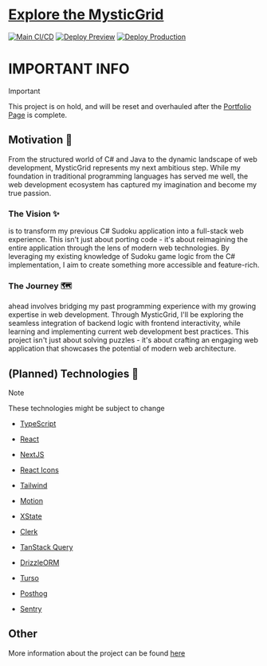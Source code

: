 # [Explore the MysticGrid](https://nextjs-mysticgrid.vercel.app/)

[![Main CI/CD](https://github.com/Neonsy/NextJS-MysticGrid/actions/workflows/main-ci-cd.yml/badge.svg)](https://github.com/Neonsy/NextJS-MysticGrid/actions/workflows/main-ci-cd.yml)
[![Deploy Preview](https://github.com/Neonsy/NextJS-MysticGrid/actions/workflows/deploy-preview.yml/badge.svg?branch=Preview)](https://github.com/Neonsy/NextJS-MysticGrid/actions/workflows/deploy-preview.yml)
[![Deploy Production](https://github.com/Neonsy/NextJS-MysticGrid/actions/workflows/deploy-prod.yml/badge.svg)](https://github.com/Neonsy/NextJS-MysticGrid/actions/workflows/deploy-prod.yml)

# IMPORTANT INFO
> [!IMPORTANT]  
> This project is on hold, and will be reset and overhauled after the [Portfolio Page](https://github.com/neonsy/Astro-NeonSpace) is complete.

## Motivation 🎯

From the structured world of C# and Java to the dynamic landscape of web development, MysticGrid represents my next ambitious step.
While my foundation in traditional programming languages has served me well, the web development ecosystem has captured my imagination and become my true passion.

### The Vision ✨
is to transform my previous C# Sudoku application into a full-stack web experience. This isn't just about porting code - it's about reimagining the entire application through the lens of modern web technologies.
By leveraging my existing knowledge of Sudoku game logic from the C# implementation, I aim to create something more accessible and feature-rich.

### The Journey 🗺️
ahead involves bridging my past programming experience with my growing expertise in web development.
Through MysticGrid, I'll be exploring the seamless integration of backend logic with frontend interactivity, while learning and implementing current web development best practices.
This project isn't just about solving puzzles - it's about crafting an engaging web application that showcases the potential of modern web architecture.

## (Planned) Technologies 💎

> [!NOTE]
> These technologies might be subject to change

- [TypeScript](https://www.typescriptlang.org/)
- [React](https://react.dev/)
- [NextJS](https://nextjs.org/)

- [React Icons](https://react-icons.github.io/react-icons/)
- [Tailwind](https://tailwindcss.com/)
- [Motion](https://www.motion.dev/)

- [XState](https://xstate.js.org/)

- [Clerk](https://clerk.com/)
- [TanStack Query](https://tanstack.com/query)
- [DrizzleORM](https://orm.drizzle.team/)
- [Turso](https://turso.tech/)

- [Posthog](https://posthog.com/)
- [Sentry](https://sentry.io/)

## Other

More information about the project can be found [here](/markdown)
